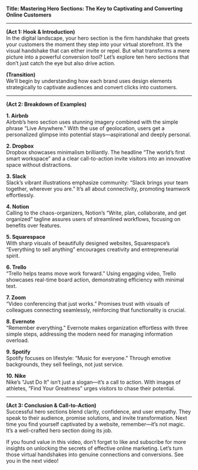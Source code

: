 **Title: Mastering Hero Sections: The Key to Captivating and Converting Online Customers**

---

**(Act 1: Hook & Introduction)**  
In the digital landscape, your hero section is the firm handshake that greets your customers the moment they step into your virtual storefront. It’s the visual handshake that can either invite or repel. But what transforms a mere picture into a powerful conversion tool? Let’s explore ten hero sections that don’t just catch the eye but also drive action.

**(Transition)**  
We’ll begin by understanding how each brand uses design elements strategically to captivate audiences and convert clicks into customers.

---

**(Act 2: Breakdown of Examples)**

**1. Airbnb**  
Airbnb’s hero section uses stunning imagery combined with the simple phrase “Live Anywhere.” With the use of geolocation, users get a personalized glimpse into potential stays—aspirational and deeply personal.

**2. Dropbox**  
Dropbox showcases minimalism brilliantly. The headline “The world’s first smart workspace” and a clear call-to-action invite visitors into an innovative space without distractions.

**3. Slack**  
Slack’s vibrant illustrations emphasize community: “Slack brings your team together, wherever you are.” It’s all about connectivity, promoting teamwork effortlessly.

**4. Notion**  
Calling to the chaos-organizers, Notion’s “Write, plan, collaborate, and get organized” tagline assures users of streamlined workflows, focusing on benefits over features.

**5. Squarespace**  
With sharp visuals of beautifully designed websites, Squarespace’s “Everything to sell anything” encourages creativity and entrepreneurial spirit.

**6. Trello**  
“Trello helps teams move work forward.” Using engaging video, Trello showcases real-time board action, demonstrating efficiency with minimal text.

**7. Zoom**  
“Video conferencing that just works.” Promises trust with visuals of colleagues connecting seamlessly, reinforcing that functionality is crucial.

**8. Evernote**  
“Remember everything.” Evernote makes organization effortless with three simple steps, addressing the modern need for managing information overload.

**9. Spotify**  
Spotify focuses on lifestyle: “Music for everyone.” Through emotive backgrounds, they sell feelings, not just service.

**10. Nike**  
Nike’s “Just Do It” isn’t just a slogan—it’s a call to action. With images of athletes, “Find Your Greatness” urges visitors to chase their potential.

---

**(Act 3: Conclusion & Call-to-Action)**  
Successful hero sections blend clarity, confidence, and user empathy. They speak to their audience, promise solutions, and invite transformation. Next time you find yourself captivated by a website, remember—it’s not magic. It’s a well-crafted hero section doing its job.

If you found value in this video, don’t forget to like and subscribe for more insights on unlocking the secrets of effective online marketing. Let’s turn those virtual handshakes into genuine connections and conversions. See you in the next video!